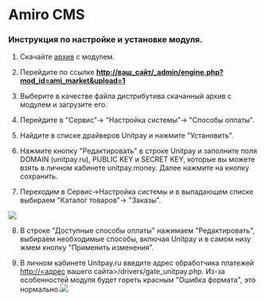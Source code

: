 # Amiro CMS

### Инструкция по настройке и установке модуля.

1. Скачайте  [архив](https://github.com/unitpay/amiro-module/releases/download/v2.0.1/amiro-module-2.0.1.zip) с модулем.

2. Перейдите по ссылке  [**http://ваш\_сайт/\_admin/engine.php?mod\_id=ami\_market&upload=1**](http://xn--_-7sbbf2b7bj7b/_admin/engine.php?mod_id=ami_market&upload=1)

3. Выберите в качестве файла дистрибутива скачанный архив с модулем и загрузите его.

4. Перейдите в "Сервис"-&gt; "Настройка системы"-&gt; "Способы оплаты".

5. Найдите в списке драйверов Unitpay и нажмите "Установить".

6. Нажмите кнопку "Редактировать" в строке Unitpay и заполните поля DOMAIN \(unitpay.ru\), PUBLIC KEY и SECRET KEY, которые вы можете взять в личном кабинете unitpay.money. Далее нажмите на кнопку сохранить.

7. Переходим в Сервис-&gt;Настройка системы и в выпадающем списке выбираем "Каталог товаров"-&gt; "Заказы".

![](https://d33v4339jhl8k0.cloudfront.net/docs/assets/551a91dbe4b0221aadf24410/images/589319b72c7d3a784630896a/file-gK9kaw5I6F.png)

8. В строке "Доступные способы оплаты" нажимаем "Редактировать", выбираем необходимые способы, включая Unitpay и в самом низу жмем кнопку "Применить изменения".

9. В личном кабинете Unitpay.ru введите адрес обработчика платежей [http://&lt;адрес](http://xn--%3C-8cdug0fj/) вашего сайта&gt;/drivers/gate\_unitpay.php. Из-за особенностей модуля будет гореть красным "Ошибка формата", это нормально.![](https://d33v4339jhl8k0.cloudfront.net/docs/assets/551a91dbe4b0221aadf24410/images/58931dfd2c7d3a7846308987/file-yzfMRJS7QE.png)

